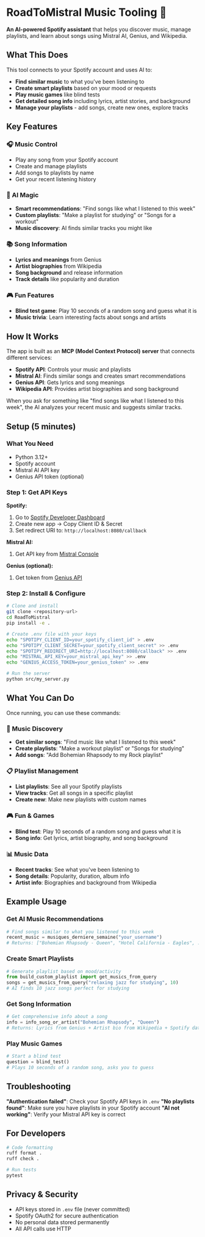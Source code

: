 # RoadToMistral Music Tooling 🎵

**An AI-powered Spotify assistant** that helps you discover music, manage playlists, and learn about songs using Mistral AI, Genius, and Wikipedia.

## What This Does

This tool connects to your Spotify account and uses AI to:

- **Find similar music** to what you've been listening to
- **Create smart playlists** based on your mood or requests
- **Play music games** like blind tests
- **Get detailed song info** including lyrics, artist stories, and background
- **Manage your playlists** - add songs, create new ones, explore tracks

## Key Features

### 🎧 Music Control

- Play any song from your Spotify account
- Create and manage playlists
- Add songs to playlists by name
- Get your recent listening history

### 🤖 AI Magic

- **Smart recommendations**: "Find songs like what I listened to this week"
- **Custom playlists**: "Make a playlist for studying" or "Songs for a workout"
- **Music discovery**: AI finds similar tracks you might like

### 📚 Song Information

- **Lyrics and meanings** from Genius
- **Artist biographies** from Wikipedia
- **Song background** and release information
- **Track details** like popularity and duration

### 🎮 Fun Features

- **Blind test game**: Play 10 seconds of a random song and guess what it is
- **Music trivia**: Learn interesting facts about songs and artists

## How It Works

The app is built as an **MCP (Model Context Protocol) server** that connects different services:

- **Spotify API**: Controls your music and playlists
- **Mistral AI**: Finds similar songs and creates smart recommendations
- **Genius API**: Gets lyrics and song meanings
- **Wikipedia API**: Provides artist biographies and song background

When you ask for something like "find songs like what I listened to this week", the AI analyzes your recent music and suggests similar tracks.

## Setup (5 minutes)

### What You Need

- Python 3.12+
- Spotify account
- Mistral AI API key
- Genius API token (optional)

### Step 1: Get API Keys

**Spotify:**

1. Go to [Spotify Developer Dashboard](https://developer.spotify.com/dashboard)
2. Create new app → Copy Client ID & Secret
3. Set redirect URI to: `http://localhost:8080/callback`

**Mistral AI:**

1. Get API key from [Mistral Console](https://console.mistral.ai/)

**Genius (optional):**

1. Get token from [Genius API](https://genius.com/api-clients)

### Step 2: Install & Configure

```bash
# Clone and install
git clone <repository-url>
cd RoadToMistral
pip install -e .

# Create .env file with your keys
echo "SPOTIPY_CLIENT_ID=your_spotify_client_id" > .env
echo "SPOTIPY_CLIENT_SECRET=your_spotify_client_secret" >> .env
echo "SPOTIPY_REDIRECT_URI=http://localhost:8080/callback" >> .env
echo "MISTRAL_API_KEY=your_mistral_api_key" >> .env
echo "GENIUS_ACCESS_TOKEN=your_genius_token" >> .env

# Run the server
python src/my_server.py
```

## What You Can Do

Once running, you can use these commands:

### 🎵 Music Discovery

- **Get similar songs**: "Find music like what I listened to this week"
- **Create playlists**: "Make a workout playlist" or "Songs for studying"
- **Add songs**: "Add Bohemian Rhapsody to my Rock playlist"

### 📋 Playlist Management

- **List playlists**: See all your Spotify playlists
- **View tracks**: Get all songs in a specific playlist
- **Create new**: Make new playlists with custom names

### 🎮 Fun & Games

- **Blind test**: Play 10 seconds of a random song and guess what it is
- **Song info**: Get lyrics, artist biography, and song background

### 📊 Music Data

- **Recent tracks**: See what you've been listening to
- **Song details**: Popularity, duration, album info
- **Artist info**: Biographies and background from Wikipedia

## Example Usage

### Get AI Music Recommendations

```python
# Find songs similar to what you listened to this week
recent_music = musiques_derniere_semaine("your_username")
# Returns: ["Bohemian Rhapsody - Queen", "Hotel California - Eagles", ...]
```

### Create Smart Playlists

```python
# Generate playlist based on mood/activity
from build_custom_playlist import get_musics_from_query
songs = get_musics_from_query("relaxing jazz for studying", 10)
# AI finds 10 jazz songs perfect for studying
```

### Get Song Information

```python
# Get comprehensive info about a song
info = info_song_or_artist("Bohemian Rhapsody", "Queen")
# Returns: Lyrics from Genius + Artist bio from Wikipedia + Spotify data
```

### Play Music Games

```python
# Start a blind test
question = blind_test()
# Plays 10 seconds of a random song, asks you to guess
```

## Troubleshooting

**"Authentication failed"**: Check your Spotify API keys in `.env`
**"No playlists found"**: Make sure you have playlists in your Spotify account
**"AI not working"**: Verify your Mistral API key is correct

## For Developers

```bash
# Code formatting
ruff format .
ruff check .

# Run tests  
pytest
```

## Privacy & Security

- API keys stored in `.env` file (never committed)
- Spotify OAuth2 for secure authentication
- No personal data stored permanently
- All API calls use HTTP
